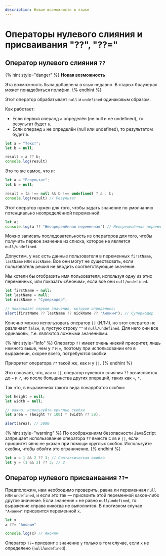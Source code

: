 ```yaml
---
description: Новые возможности в языке
---
```


# Операторы нулевого слияния и присваивания "??", "??="

## Оператор нулевого слияния `??`

{% hint style="danger" %}
**Новая возможность**

Эта возможность была добавлена в язык недавно. В старых браузерах может понадобиться полифил.
{% endhint %}

Этот оператор обрабатывает `null` и `undefined` одинаковым образом.

Как работает:

* Если первый операнд `a` определён (не null и не undefined), то результат будет `a`.
* Если операнд `a` не определён (null или undefined), то результатом будет `b`.

```javascript
let a = "Текст";
let b = null;

result = a ?? b;
console.log(result)
```

Это то же самое, что и:

```javascript
let a = "Результат";
let b = null;

result = (a !== null && b !== undefined) ? a : b;
console.log(result) // Результат
```

Этот оператор нужен для того, чтобы задать значение по умолчанию потенциально неопределённой переменной.

```javascript
let a;
console.log(a ?? "Неопределённая переменная") // Неопределённая переменная
```

Можно записать последовательность из операторов для того, чтобы получить первое значение из списка, которое не является `null/undefined`.&#x20;

Допустим, у нас есть данные пользователя в переменных `firstName`, `lastName` или `nickName`. Все они могут не существовать, если пользователь решил не вводить соответствующие значение.

Мы хотели бы отобразить имя пользователя, используя одну из этих переменных, или показать «Аноним», если все они `null/undefined`.

```javascript
let firstName = null;
let lastName = null;
let nickName = "Суперкодер";

// показывает первое значение, которое определено:
alert(firstName ?? lastName ?? nickName ?? "Аноним"); // Суперкодер
```

Конечно можно использовать оператор `||` (ИЛИ), но этот оператор не различает `false`, `0`, пустую строку `""` и `null/undefined`. Для него они все одинаковы, т.е. являются ложными значениями.

{% hint style="info" %}
Оператор `??` имеет очень низкий приоритет, лишь немного выше, чем у `?` и `=`, поэтому при использовании его в выражении, скорее всего, потребуются скобки.&#x20;

Приоритет оператора `??` такой же, как и у `||`.
{% endhint %}

Это означает, что, как и `||`, оператор нулевого слияния `??` вычисляется до `=` и `?`, но после большинства других операций, таких как `+`, `*`.

Так что, в выражениях такого вида понадобятся скобки:

```javascript
let height = null;
let width = null;

// важно: используйте круглые скобки
let area = (height ?? 100) * (width ?? 50);

alert(area); // 5000
```

{% hint style="warning" %}
По соображениям безопасности JavaScript запрещает использование оператора `??` вместе с `&&` и `||`, если приоритет явно не указан при помощи круглых скобок. Используйте скобки, чтобы обойти это ограничение.
{% endhint %}

```javascript
let x = 1 && 2 ?? 3; // Синтаксическая ошибка
let y = (1 && 2) ?? 3; // 2
```

## Оператор нулевого присваивания `??=`

Предположим, нам необходимо проверить, равна ли переменная `null` или `undefined`, и если это так — присвоить этой переменной какое-либо другое значение. Если значение `x` не равно `null`/`undefined`, то выражение справа никогда не выполнится. В противном случае `"Аноним"` присвоится переменной `x`.

```javascript
let x
x ??= "Аноним"

console.log(x) // Аноним
```

Оператор `??=` присвоит `x` значение `y` только в том случае, если `x` не определено (`null`/`undefined`).
